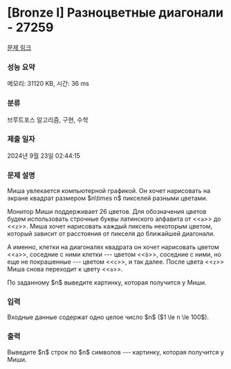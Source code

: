 # [Bronze I] Разноцветные диагонали - 27259 

[문제 링크](https://www.acmicpc.net/problem/27259) 

### 성능 요약

메모리: 31120 KB, 시간: 36 ms

### 분류

브루트포스 알고리즘, 구현, 수학

### 제출 일자

2024년 9월 23일 02:44:15

### 문제 설명

<p>Миша увлекается компьютерной графикой. Он хочет нарисовать на экране квадрат размером $n\times n$ пикселей разными цветами.</p>

<p>Монитор Миши поддерживает 26 цветов. Для обозначения цветов будем использовать строчные буквы латинского алфавита от <<<code>a</code>>> до <<<code>z</code>>>. Миша хочет нарисовать каждый пиксель некоторым цветом, который зависит от расстояния от пикселя до ближайшей диагонали. </p>

<p>А именно, клетки на диагоналях квадрата он хочет нарисовать цветом <<<code>a</code>>>, соседние с ними клетки --- цветом <<<code>b</code>>>, соседние с ними, но еще не покрашенные --- цветом <<<code>c</code>>>, и так далее. После цвета <<<code>z</code>>> Миша снова переходит к цвету <<<code>a</code>>>.</p>

<p>По заданному $n$ выведите картинку, которая получится у Миши.</p>

### 입력 

 <p>Входные данные содержат одно целое число $n$ ($1 \le n \le 100$).</p>

### 출력 

 <p>Выведите $n$ строк по $n$ символов --- картинку, которая получится у Миши.</p>

